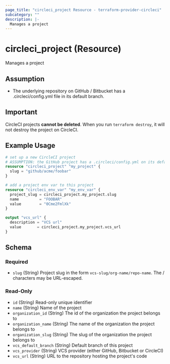 ```yaml
---
page_title: "circleci_project Resource - terraform-provider-circleci"
subcategory: ""
description: |-
  Manages a project
---
```


# circleci_project (Resource)

Manages a project

## Assumption

- The underlying repository on GitHub / Bitbucket has a .circleci/config.yml file in its default branch.

## Important

CircleCI projects **cannot be deleted**.
When you run `terraform destroy`, it will not destroy the project on CircleCI.

## Example Usage

```terraform
# set up a new CircleCI project
# ASSUMPTION: the GitHub project has a .circleci/config.yml on its default branch
resource "circleci_project" "my_project" {
  slug = "github/acme/foobar"
}

# add a project env var to this project
resource "circleci_env_var" "my_env_var" {
  project_slug = circleci_project.my_project.slug
  name         = "FOOBAR"
  value        = "0Cme2FmlXk"
}

output "vcs_url" {
  description = "VCS url"
  value       = circleci_project.my_project.vcs_url
}
```

<!-- schema generated by tfplugindocs -->
## Schema

### Required

- `slug` (String) Project slug in the form `vcs-slug/org-name/repo-name`. The / characters may be URL-escaped.

### Read-Only

- `id` (String) Read-only unique identifier
- `name` (String) Name of the project
- `organization_id` (String) The id of the organization the project belongs to
- `organization_name` (String) The name of the organization the project belongs to
- `organization_slug` (String) The slug of the organization the project belongs to
- `vcs_default_branch` (String) Default branch of this project
- `vcs_provider` (String) VCS provider (either GitHub, Bitbucket or CircleCI)
- `vcs_url` (String) URL to the repository hosting the project's code
